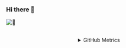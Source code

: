 ### Hi there 👋

[<img align="left" width="300" alt="🦑" src="https://count.getloli.com/get/@eigengravy">](#)
<br clear="left"></br>

<details align="center">
<summary>GitHub Metrics</summary>
<img align="left" width="390" alt="🦑" src="/general.svg">
<img align="right" width="390" alt="🦑" src="/activity.svg">

<img align="left" width="390" alt="🦑" src="/achievements.svg">
<img align="right" width="390" alt="🦑" src="/languages.svg">
</details>




